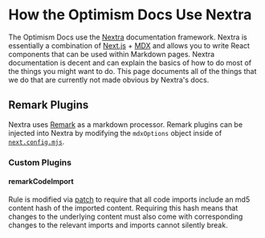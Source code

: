 # How the Optimism Docs Use Nextra

The Optimism Docs use the [Nextra](https://nextra.site/) documentation framework.
Nextra is essentially a combination of [Next.js](https://nextjs.org/) + [MDX](https://mdxjs.com/) and allows you to write React components that can be used within Markdown pages.
Nextra documentation is decent and can explain the basics of how to do most of the things you might want to do.
This page documents all of the things that we do that are currently not made obvious by Nextra's docs.

## Remark Plugins

Nextra uses [Remark](https://github.com/remarkjs/remark) as a markdown processor.
Remark plugins can be injected into Nextra by modifying the `mdxOptions` object inside of [`next.config.mjs`](/next.config.mjs).

### Custom Plugins

#### remarkCodeImport

Rule is modified via [patch](/patches/remark-code-import@1.2.0.patch) to require that all code imports include an md5 content hash of the imported content.
Requiring this hash means that changes to the underlying content must also come with corresponding changes to the relevant imports and imports cannot silently break.
